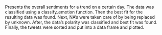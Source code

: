 Presents the overall sentiments for a trend on a certain day. The data was classified using a classify_emotion function. Then the best fit for the resulting data was found. Next, NA’s were taken care of by being replaced by unknown. After, the data’s polarity was classified and best fit was found. Finally, the tweets were sorted and put into a data frame and plotted.